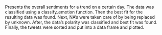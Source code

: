 Presents the overall sentiments for a trend on a certain day. The data was classified using a classify_emotion function. Then the best fit for the resulting data was found. Next, NA’s were taken care of by being replaced by unknown. After, the data’s polarity was classified and best fit was found. Finally, the tweets were sorted and put into a data frame and plotted.